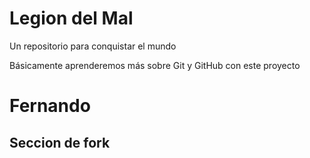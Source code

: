 # Legion del Mal
Un repositorio para conquistar el mundo

Básicamente aprenderemos más sobre Git y GitHub con este proyecto


# Fernando


## Seccion de fork